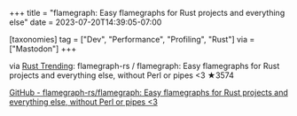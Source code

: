 +++
title = "flamegraph: Easy flamegraphs for Rust projects and everything else"
date = 2023-07-20T14:39:05-07:00

[taxonomies]
tag = ["Dev", "Performance", "Profiling", "Rust"]
via = ["Mastodon"]
+++

via [Rust Trending](https://botsin.space/@RustTrending/110747519005580766): flamegraph-rs / flamegraph: Easy flamegraphs for Rust projects and everything else, without Perl or pipes &lt;3 ★3574

<!-- more -->

[GitHub - flamegraph-rs/flamegraph: Easy flamegraphs for Rust projects and everything else, without Perl or pipes &lt;3](https://github.com/flamegraph-rs/flamegraph)
